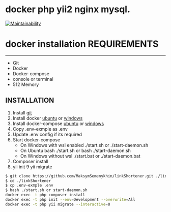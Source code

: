 # docker php yii2 nginx mysql.

[![Maintainability](https://api.codeclimate.com/v1/badges/8a8b4d505c1f7ecba52c/maintainability)](https://codeclimate.com/github/MaksymSemenykhin/linkShortener/maintainability)
# docker installation REQUIREMENTS
------------
  - Git
  - Docker 
  - Docker-compose
  - console or terminal
  - 512 Memory 
  
INSTALLATION
------------
1. Install [git](https://git-scm.com/book/en/v2/Getting-Started-Installing-Git)
2. Install docker [ubuntu](https://docs.docker.com/engine/install/ubuntu/) or [windows](https://docs.docker.com/engine/install/ubuntu/)
3. Install docker-compose [ubuntu](https://docs.docker.com/compose/install/#linux) or [windows](https://docs.docker.com/compose/install/#windows)
4. Copy .env-exmple as .env
5. Update .env config if its required
6. Start docker-compose
    * On Windows with wsl enabled ./start.sh or ./start-daemon.sh
    * On Ubuntu bash ./start.sh or bash ./start-daemon.sh
    * On Windows without wsl ./start.bat or ./start-daemon.bat
7. Composer install
8. yii init
9 yii migrate


```sh
$ git clone https://github.com/MaksymSemenykhin/linkShortener.git ./linkShortener
$ cd ./linkShortener
$ cp .env-exmple .env
$ bash ./start.sh or start-daemon.sh
docker exec -t php composer install
docker exec -t php init --env=Development --overwrite=All
docker exec -t php yii migrate --interactive=0
```
